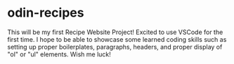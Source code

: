 # odin-recipes

This will be my first Recipe Website Project!
Excited to use VSCode for the first time.
I hope to be able to showcase some learned coding skills such as setting up proper boilerplates, paragraphs, headers, and proper display of "ol" or "ul" elements.
Wish me luck!
